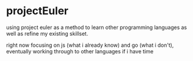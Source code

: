 projectEuler
============

using project euler as a method to learn other programming languages as well as refine my existing skillset.

right now focusing on js (what i already know) and go (what i don't), eventually working through to other languages if i have time
